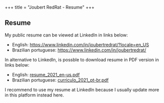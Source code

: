 +++
title = "Joubert RedRat - Resume"
+++

## Resume

My public resume can be viewed at LinkedIn in links below:

* English: https://www.linkedin.com/in/joubertredrat/?locale=en_US
* Brazilian portuguese: https://www.linkedin.com/in/joubertredrat/

In alternative to LinkedIn, is possble to download resume in PDF version in links below:

* English: [resume_2021_en-us.pdf](/assets/resume/resume_2021_en-us.pdf)
* Brazilian portuguese: [curriculo_2021_pt-br.pdf](/assets/resume/curriculo_2021_pt-br.pdf)

I recommend to use my resume at LinkedIn because I usually update more in this platform instead here.
